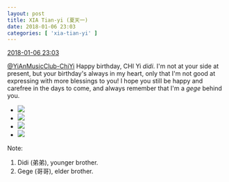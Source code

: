 ```yaml
---
layout: post
title: XIA Tian-yi (夏天一)
date: 2018-01-06 23:03
categories: [ 'xia-tian-yi' ]
---
```


<div class="weibo-info">
  <a href="https://weibo.com/6286030291/FD9UDx70C">2018-01-06 23:03</a>
</div>

[@YiAnMusicClub-ChiYi](https://weibo.com/u/6117581836) Happy birthday, CHI Yi *didi*. I'm not at your side at present, but your birthday's always in my heart, only that I'm not good at expressing with more blessings to you! I hope you still be happy and carefree in the days to come, and always remember that I'm a *gege* behind you.

<!-- more -->

<ul class="weibo-pic-list-2">
  <li class="weibo-pic">
    <a href="https://wx4.sinaimg.cn/mw690/006RpxDlgy1fn7aa2887uj30zk0k01kx.jpg"><img src="https://wx4.sinaimg.cn/thumb150/006RpxDlgy1fn7aa2887uj30zk0k01kx.jpg"/></a>
  </li>
  <li class="weibo-pic">
    <a href="https://wx4.sinaimg.cn/mw690/006RpxDlgy1fn7aa4y5r3j30k00zknbm.jpg"><img src="https://wx4.sinaimg.cn/thumb150/006RpxDlgy1fn7aa4y5r3j30k00zknbm.jpg"/></a>
  </li>
  <li class="weibo-pic">
    <a href="https://wx4.sinaimg.cn/mw690/006RpxDlgy1fn7a9xz4icj30k00zk4c4.jpg"><img src="https://wx4.sinaimg.cn/thumb150/006RpxDlgy1fn7a9xz4icj30k00zk4c4.jpg"/></a>
  </li>
  <li class="weibo-pic">
    <a href="https://wx3.sinaimg.cn/mw690/006RpxDlgy1fn7aa7jd97j30k00zk7ht.jpg"><img src="https://wx3.sinaimg.cn/thumb150/006RpxDlgy1fn7aa7jd97j30k00zk7ht.jpg"/></a>
  </li>
</ul>

Note:
1. Didi (弟弟), younger brother.
1. Gege (哥哥), elder brother.
